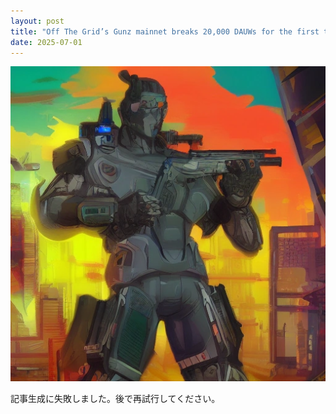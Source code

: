 ```yaml
---
layout: post
title: "Off The Grid’s Gunz mainnet breaks 20,000 DAUWs for the first time"
date: 2025-07-01
---
```


![記事画像](assets/images/20250701_web3.png)

記事生成に失敗しました。後で再試行してください。
